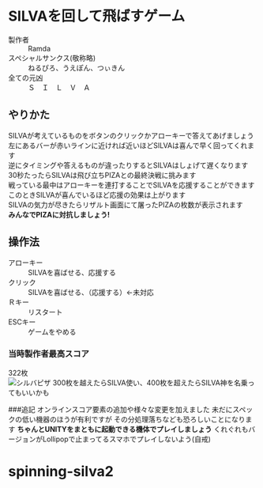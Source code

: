 ﻿# SILVAを回して飛ばすゲーム
<dl>
  <dt>製作者</dt>
  <dd>Ramda</dd>
  <dt>スペシャルサンクス(敬称略)</dt>
  <dd>ねるぴろ、うえぽん、つぃきん</dd>
  <dt>全ての元凶</dt>
  <dd>Ｓ　Ｉ　Ｌ　Ｖ　Ａ</dd>
</dl> 

## やりかた
SILVAが考えているものをボタンのクリックかアローキーで答えてあげましょう  
左にあるバーが赤いラインに近ければ近いほどSILVAは喜んで早く回ってくれます  
逆にタイミングや答えるものが違ったりするとSILVAはしょげて遅くなります  
30秒たったらSILVAは飛び立ちPIZAとの最終決戦に挑みます  
戦っている最中はアローキーを連打することでSILVAを応援することができます  
このときSILVAが喜んでいるほど応援の効果は上がります  
SILVAの気力が尽きたらリザルト画面にて屠ったPIZAの枚数が表示されます  
 **みんなでPIZAに対抗しましょう!** 

## 操作法
<dl>
  <dt>アローキー</dt>
  <dd>SILVAを喜ばせる、応援する</dd>
  <dt>クリック</dt>
  <dd>SILVAを喜ばせる、（応援する）←未対応</dd>
  <dt>Ｒキー</dt>
  <dd>リスタート</dd>
  <dt>ESCキー</dt>
  <dd>ゲームをやめる</dd>
</dl> 

### 当時製作者最高スコア
322枚  
![シルバピザ](https://imgur.com/OTePDvr.jpg "piza")
300枚を越えたらSILVA使い、400枚を超えたらSILVA神を名乗ってもいいかも

###追記
オンラインスコア要素の追加や様々な変更を加えました
未だにスペックの低い機器のほうが有利ですが
その分処理落ちなども恐ろしいことになります
 **ちゃんとUNITYをまともに起動できる機体でプレイしましょう**
くれぐれもバージョンがLollipopで止まってるスマホでプレイしないよう(自戒)
# spinning-silva2
